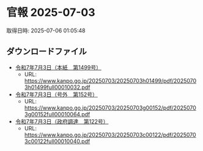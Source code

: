 # 官報 2025-07-03

取得日時: 2025-07-06 01:05:48
## ダウンロードファイル

- [令和7年7月3日（本紙　第1499号）](20250703h01499full00010032.pdf)
  - URL: https://www.kanpo.go.jp/20250703/20250703h01499/pdf/20250703h01499full00010032.pdf
- [令和7年7月3日（号外　第152号）](20250703g00152full00010064.pdf)
  - URL: https://www.kanpo.go.jp/20250703/20250703g00152/pdf/20250703g00152full00010064.pdf
- [令和7年7月3日（政府調達　第122号）](20250703c00122full00010040.pdf)
  - URL: https://www.kanpo.go.jp/20250703/20250703c00122/pdf/20250703c00122full00010040.pdf
